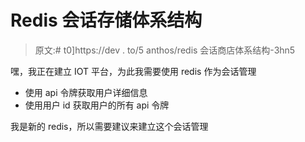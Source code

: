 # Redis 会话存储体系结构

> 原文:# t0]https://dev . to/5 anthos/redis 会话商店体系结构-3hn5

嘿，我正在建立 IOT 平台，为此我需要使用 redis 作为会话管理

*   使用 api 令牌获取用户详细信息
*   使用用户 id 获取用户的所有 api 令牌

我是新的 redis，所以需要建议来建立这个会话管理